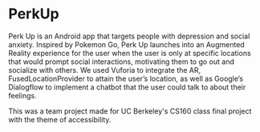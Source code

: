 # PerkUp

Perk Up is an Android app that targets people with depression and social anxiety. Inspired by
Pokemon Go, Perk Up launches into an Augmented Reality experience for the user when the user is only at specific locations
that would prompt social interactions, motivating them to go out and socialize with others. We used Vuforia to integrate the
AR, FusedLocationProvider to attain the user’s location, as well as Google’s Dialogflow to implement a chatbot that the user
could talk to about their feelings.

This was a team project made for UC Berkeley's CS160 class final project with the theme of accessibility.
